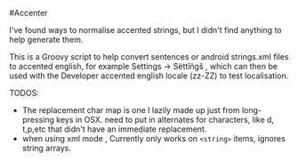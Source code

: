 #Accenter

I've found ways to normalise accented strings, but I didn't find anything to help generate them.

This is a Groovy script to help convert sentences or android strings.xml files to accented english, for example Settings -> Sëttîñgš , which can then be used with the Developer accented english locale (zz-ZZ) to test localisation.


TODOS:

* The replacement char map is one I lazily made up just from long-pressing keys in OSX. need to put in alternates for characters, like d, t,p,etc that didn't have an immediate replacement.
* when using xml mode , Currently only works on `<string>` items, ignores string arrays.

